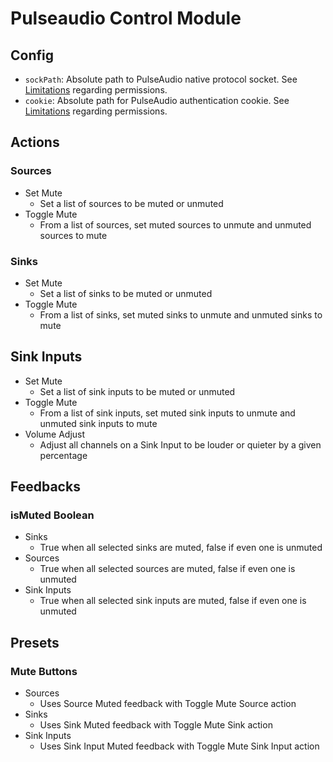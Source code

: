 # Pulseaudio Control Module

## Config
* `sockPath`:  Absolute path to PulseAudio native protocol socket. See [Limitations](#limitations) regarding permissions.
* `cookie`:  Absolute path for PulseAudio authentication cookie. See [Limitations](#limitations) regarding permissions.

## Actions
### Sources
* Set Mute
  * Set a list of sources to be muted or unmuted
* Toggle Mute
  * From a list of sources, set muted sources to unmute and unmuted sources to mute

### Sinks
* Set Mute
  * Set a list of sinks to be muted or unmuted
* Toggle Mute
  * From a list of sinks, set muted sinks to unmute and unmuted sinks to mute

## Sink Inputs
* Set Mute
  * Set a list of sink inputs to be muted or unmuted
* Toggle Mute
  * From a list of sink inputs, set muted sink inputs to unmute and unmuted sink inputs to mute
* Volume Adjust
  * Adjust all channels on a Sink Input to be louder or quieter by a given percentage

## Feedbacks
### isMuted Boolean
* Sinks
  * True when all selected sinks are muted, false if even one is unmuted
* Sources
  * True when all selected sources are muted, false if even one is unmuted
* Sink Inputs
  * True when all selected sink inputs are muted, false if even one is unmuted

## Presets
### Mute Buttons
* Sources
  * Uses Source Muted feedback with Toggle Mute Source action
* Sinks
  * Uses Sink Muted feedback with Toggle Mute Sink action
* Sink Inputs
  * Uses Sink Input Muted feedback with Toggle Mute Sink Input action

